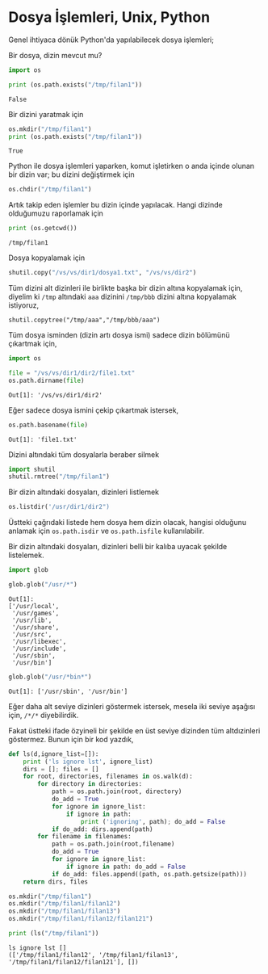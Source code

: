 # Dosya İşlemleri, Unix, Python

Genel ihtiyaca dönük Python'da yapılabilecek dosya işlemleri;

Bir dosya, dizin mevcut mu?

```python
import os

print (os.path.exists("/tmp/filan1"))
```

```text
False
```

Bir dizini yaratmak için

```python
os.mkdir("/tmp/filan1")
print (os.path.exists("/tmp/filan1"))
```

```text
True
```

Python ile dosya işlemleri yaparken, komut işletirken o anda içinde olunan
bir dizin var; bu dizini değiştirmek için

```python
os.chdir("/tmp/filan1")
```

Artık takip eden işlemler bu dizin içinde yapılacak. Hangi dizinde olduğumuzu
raporlamak için 

```python
print (os.getcwd())
```

```text
/tmp/filan1
```

Dosya kopyalamak için

```python
shutil.copy("/vs/vs/dir1/dosya1.txt", "/vs/vs/dir2") 
```

Tüm dizini alt dizinleri ile birlikte başka bir dizin altına kopyalamak
için, diyelim ki `/tmp` altındaki `aaa` dizinini `/tmp/bbb` dizini altına
kopyalamak istiyoruz,

```
shutil.copytree("/tmp/aaa","/tmp/bbb/aaa")
```

Tüm dosya isminden (dizin artı dosya ismi) sadece dizin bölümünü çıkartmak
için,

```python
import os

file = "/vs/vs/dir1/dir2/file1.txt"
os.path.dirname(file)
```

```text
Out[1]: '/vs/vs/dir1/dir2'
```

Eğer sadece dosya ismini çekip çıkartmak istersek,

```python
os.path.basename(file)
```

```text
Out[1]: 'file1.txt'
```

Dizini altındaki tüm dosyalarla beraber silmek

```python
import shutil
shutil.rmtree("/tmp/filan1")
```

Bir dizin altındaki dosyaları, dizinleri listlemek

```python
os.listdir('/usr/dir1/dir2")
```

Üstteki çağrıdaki listede hem dosya hem dizin olacak, hangisi olduğunu
anlamak için `os.path.isdir` ve `os.path.isfile` kullanılabilir.

Bir dizin altındaki dosyaları, dizinleri belli bir kalıba uyacak şekilde listelemek. 

```python
import glob

glob.glob("/usr/*")
```

```text
Out[1]: 
['/usr/local',
 '/usr/games',
 '/usr/lib',
 '/usr/share',
 '/usr/src',
 '/usr/libexec',
 '/usr/include',
 '/usr/sbin',
 '/usr/bin']
```

```python
glob.glob("/usr/*bin*")
```

```text
Out[1]: ['/usr/sbin', '/usr/bin']
```

Eğer daha alt seviye dizinleri göstermek istersek, mesela iki seviye
aşağısı için, `/*/*` diyebilirdik.

Fakat üstteki ifade özyineli bir şekilde en üst seviye dizinden tüm
altdızinleri göstermez. Bunun için bir kod yazdık,

```python
def ls(d,ignore_list=[]):
    print ('ls ignore lst', ignore_list)
    dirs = []; files = []
    for root, directories, filenames in os.walk(d):
        for directory in directories:
            path = os.path.join(root, directory)
            do_add = True
            for ignore in ignore_list:
                if ignore in path:
                    print ('ignoring', path); do_add = False
            if do_add: dirs.append(path)
        for filename in filenames: 
            path = os.path.join(root,filename)
            do_add = True
            for ignore in ignore_list:
                if ignore in path: do_add = False
            if do_add: files.append((path, os.path.getsize(path)))
    return dirs, files
```

```python
os.mkdir("/tmp/filan1")
os.mkdir("/tmp/filan1/filan12")
os.mkdir("/tmp/filan1/filan13")
os.mkdir("/tmp/filan1/filan12/filan121")

print (ls("/tmp/filan1"))
```

```text
ls ignore lst []
(['/tmp/filan1/filan12', '/tmp/filan1/filan13', '/tmp/filan1/filan12/filan121'], [])
```
